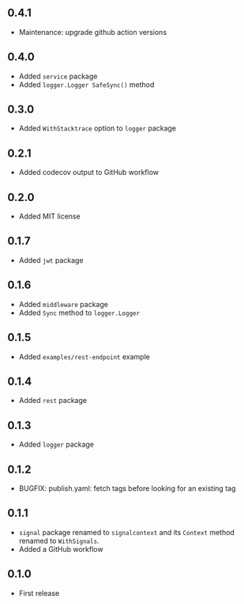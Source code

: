 ## 0.4.1

- Maintenance: upgrade github action versions

## 0.4.0

- Added `service` package
- Added `logger.Logger SafeSync()` method

## 0.3.0

- Added `WithStacktrace` option to `logger` package

## 0.2.1

- Added codecov output to GitHub workflow

## 0.2.0

- Added MIT license

## 0.1.7

- Added `jwt` package

## 0.1.6

- Added `middleware` package
- Added `Sync` method to `logger.Logger`

## 0.1.5

- Added `examples/rest-endpoint` example

## 0.1.4

- Added `rest` package

## 0.1.3

- Added `logger` package

## 0.1.2

- BUGFIX: publish.yaml: fetch tags before looking for an existing tag

## 0.1.1

- `signal` package renamed to `signalcontext` and its `Context` method renamed
  to `WithSignals`.
- Added a GitHub workflow

## 0.1.0

- First release
